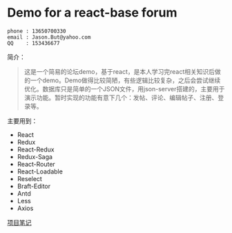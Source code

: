 # Demo for a react-base forum


```
phone : 13650700330
email : Jason.But@yahoo.com
QQ    : 153436677
```



简介：
>   这是一个简易的论坛demo，基于react，是本人学习完react相关知识后做的一个demo。Demo做得比较简陋，有些逻辑比较复杂，之后会尝试继续优化。数据库只是简单的一个JSON文件，用json-server搭建的，主要用于演示功能。暂时实现的功能有意下几个：发帖、评论、编辑帖子、注册、登录等。


主要用到：
* React
* Redux
* React-Redux
* Redux-Saga
* React-Router
* React-Loadable
* Reselect
* Braft-Editor
* Antd
* Less
* Axios


[项目笔记](./UPDATE.md)
